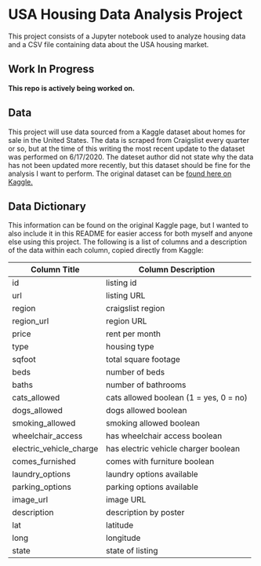# USA Housing Data Analysis Project

This project consists of a Jupyter notebook used to analyze housing data and a CSV file containing data about the USA housing market.

## Work In Progress

**This repo is actively being worked on.**

## Data

This project will use data sourced from a Kaggle dataset about homes for sale in the United States. The data is scraped from Craigslist every quarter or so, but at the time of this writing the most recent update to the dataset was performed on 6/17/2020. The dateset author did not state why the data has not been updated more recently, but this dataset should be fine for the analysis I want to perform. The original dataset can be [found here on Kaggle.](https://www.kaggle.com/austinreese/usa-housing-listings)

## Data Dictionary

This information can be found on the original Kaggle page, but I wanted to also include it in this README for easier access for both myself and anyone else using this project. The following is a list of columns and a description of the data within each column, copied directly from Kaggle:

| Column Title | Column Description|
|-----|-----|
|id | listing id|
|url | listing URL|
|region | craigslist region|
|region_url | region URL|
|price | rent per month|
|type | housing type|
|sqfoot | total square footage|
|beds | number of beds|
|baths | number of bathrooms|
|cats_allowed | cats allowed boolean (1 = yes, 0 = no)|
|dogs_allowed | dogs allowed boolean|
|smoking_allowed | smoking allowed boolean|
|wheelchair_access | has wheelchair access boolean|
|electric_vehicle_charge | has electric vehicle charger boolean|
|comes_furnished | comes with furniture boolean|
|laundry_options | laundry options available|
|parking_options | parking options available|
|image_url | image URL|
|description | description by poster|
|lat | latitude|
|long | longitude|
|state | state of listing|
